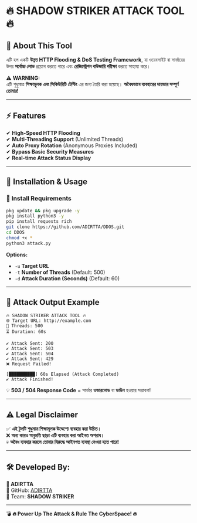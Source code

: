 
# 🔥 SHADOW STRIKER ATTACK TOOL 🔥

## 📌 About This Tool
এটি হল একটি **উন্নত HTTP Flooding & DoS Testing Framework**, যা ওয়েবসাইট বা সার্ভারের উপর **সর্বোচ্চ লোড** প্রয়োগ করতে পারে এবং **রেজিস্ট্রেশন বাউন্ডারি পরীক্ষা** করতে সাহায্য করে।

⚠ **WARNING:**  
এটি শুধুমাত্র **শিক্ষামূলক এবং সিকিউরিটি টেস্টিং** এর জন্য তৈরি করা হয়েছে। **অবৈধভাবে ব্যবহারের দায়ভার সম্পূর্ণ তোমার!**

---

## ⚡ Features
✔ **High-Speed HTTP Flooding**  
✔ **Multi-Threading Support** (Unlimited Threads)  
✔ **Auto Proxy Rotation** (Anonymous Proxies Included)  
✔ **Bypass Basic Security Measures**  
✔ **Real-time Attack Status Display**  

---

## 📌 Installation & Usage
### 🔹 **Install Requirements**
```bash
pkg update && pkg upgrade -y
pkg install python3 -y
pip install requests rich
git clone https://github.com/ADIRTTA/DDOS.git
cd DDOS
chmod +x *
python3 attack.py
```
**Options:**  
- `-u` **Target URL**  
- `-t` **Number of Threads** (Default: 500)  
- `-d` **Attack Duration (Seconds)** (Default: 60)  

---

## 📌 Attack Output Example
```shell
🔥 SHADOW STRIKER ATTACK TOOL 🔥
🌐 Target URL: http://example.com
🚀 Threads: 500
⏳ Duration: 60s

✔ Attack Sent: 200
✔ Attack Sent: 503
✔ Attack Sent: 504
✔ Attack Sent: 429
❌ Request Failed!

[██████████] 60s Elapsed (Attack Completed)
✔ Attack Finished!
```
💡 **503 / 504 Response Code** = সার্ভার **ওভারলোড** বা **ডাউন** হওয়ার সম্ভাবনা!  

---

## ⚠ Legal Disclaimer
✅ **এই টুলটি শুধুমাত্র শিক্ষামূলক উদ্দেশ্যে ব্যবহার করা উচিত।**  
❌ **অন্য কারও অনুমতি ছাড়া এটি ব্যবহার করা আইনত অপরাধ।**  
💀 **অবৈধ ব্যবহার করলে তোমার বিরুদ্ধে আইনগত ব্যবস্থা নেওয়া হতে পারে!**  

---

## 🛠 Developed By:
**👤 ADIRTTA**  
📂 GitHub: [ADIRTTA](https://github.com/ADIRTTA)  
📂 Team: **SHADOW STRIKER**  

---

💣 **🔥 Power Up The Attack & Rule The CyberSpace! 🔥**
